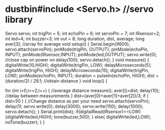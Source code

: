 # dustbin#include <Servo.h> //servo library
Servo servo; 
int trigPin = 5; 
int echoPin = 6; 
int servoPin = 7;
int IRsensor=2;
int led=4;
int buzzer=3;
int out = 8;
long duration, dist, average; 
long aver[3]; //array for average
void setup() {
 Serial.begin(9600);
 servo.attach(servoPin); 
 pinMode(trigPin, OUTPUT); 
 pinMode(echoPin, INPUT); 
 pinMode(IRsensor,INPUT);
 pinMode(led,OUTPUT); 
 servo.write(0); //close cap on power on
 delay(100);
 servo.detach(); 
}
void measure() { 
digitalWrite(10,HIGH);
digitalWrite(trigPin, LOW);
delayMicroseconds(5);
digitalWrite(trigPin, HIGH);
delayMicroseconds(15);
digitalWrite(trigPin, LOW);
pinMode(echoPin, INPUT);
duration = pulseIn(echoPin, HIGH);
dist = (duration/2) / 29.1; //obtain distance
}
void loop() {
 
for (int i=0;i<=2;i++) { //average distance
 measure(); 
 aver[i]=dist; 
 delay(10); //delay between measurements
 }
dist=(aver[0]+aver[1]+aver[2])/3; 
if ( dist<50 ) {
//Change distance as per your need
 servo.attach(servoPin);
 delay(1);
servo.write(0); 
delay(3000); 
servo.write(150); 
delay(1000);
servo.detach(); 
}
Serial.print(dist);
if(digitalRead(IRsensor)==LOW)
{digitalWrite(led,HIGH);
 tone(buzzer,500);
}
else{
 digitalWrite(led,LOW);
 noTone(buzzer);
}
}
